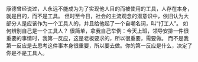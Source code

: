 康德曾经说过，人永远不能成为为了实现他人目的而被使用的工具，人存在本身，就是目的，而不是工具。
但时至今日，社会的主流观念的潜意识中，依旧认为大部分人是应该作为一个工具人的，并且给他起了一个自嘲名词，叫“打工人”。
如何辨别自己是一个工具人？
很简单，拿我自己举例：今天上班，领导安排一件很重要的事情时，我第一反应，这是老板要求的，所以很重要，需要做。
而不是我第一反应是去思考这件事本身很重要，所以要去做。你的第一反应是什么，决定了你是不是工具人。
